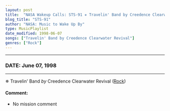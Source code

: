 ```yaml
---
layout: post
title:  "NASA Wakeup Calls: STS-91 ✵ Travelin' Band by Creedence Clearwater Revival ✺ June 07, 1998"
blog_title: "STS-91"
author: "NASA: Music to Wake Up By"
type: MusicPlaylist
date_modified: 1998-06-07
songs: ["Travelin' Band by Creedence Clearwater Revival"]
genres: ["Rock"]
---
```


----
### DATE: June 07, 1998
----
✵ Travelin' Band *by* Creedence Clearwater Revival ([Rock](https://www.discogs.com/genre/Rock)) <a target="blank_" href="https://www.discogs.com/Creedence-Clearwater-Revival-Travelin-Band/master/781243">
    <i class="fas fa-compact-disc"
       title="Discogs entry for this song"
       alt="Discogs entry for this song"
       style="font-size: 1.1em;"></i></a>
    

#### Comment:
* No mission comment



<br/>
<center>
	<a target="_blank"
	   href="https://twitter.com/intent/tweet?hashtags=Space,NASA,Playlist,NASAWakeupCalls,SpaceProgram&text=🚀 {{ page.author}}, '{{ page.songs.first }}' {{ page.title }}, {{ site.url }}{{ page.url }}&via=nasawakeupcalls"><i class="fab fa-twitter" title="Tweet this page" alt="Tweet this page" style="font-size: 1.3em;"></i></a>
	&nbsp; 	<i class="fas fa-user-astronaut" style="font-size: 1.5em;"></i> &nbsp;
    <a id="custom_amazon_link"
       type="amzn" search="#"
       category="popular music">
    <i class="fab fa-amazon" style="font-size: 1.3em;"></i></a>
</center>

<!-- Randomly resolve an individual entry from a song array -->
<script src="/assets/javascript/seedrandom.min.js"></script>
<script>
  var wake_me_up = ["Travelin' Band by Creedence Clearwater Revival"];
  var prng = new Math.seedrandom();
  function randomSong() {
    song = wake_me_up[Math.floor(Math.random() * wake_me_up.length)];
    var amazon_link = document.getElementById("custom_amazon_link");
    amazon_link.setAttribute("search", song);
  }
  window.onload = randomSong();
</script>
